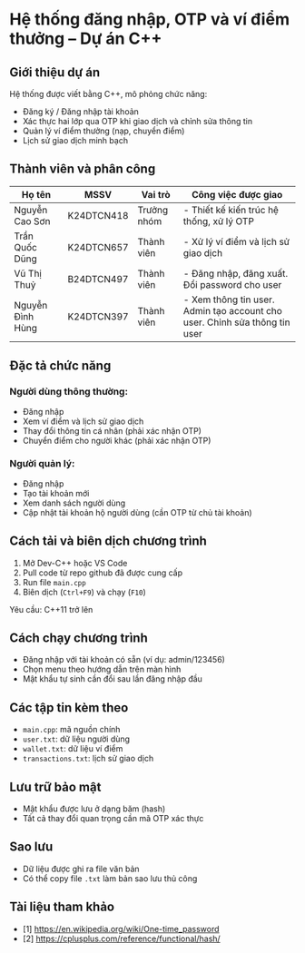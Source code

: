 
#  Hệ thống đăng nhập, OTP và ví điểm thưởng – Dự án C++

##  Giới thiệu dự án
Hệ thống được viết bằng C++, mô phỏng chức năng:
- Đăng ký / Đăng nhập tài khoản
- Xác thực hai lớp qua OTP khi giao dịch và chỉnh sửa thông tin
- Quản lý ví điểm thưởng (nạp, chuyển điểm)
- Lịch sử giao dịch minh bạch


##  Thành viên và phân công
| Họ tên           | MSSV       | Vai trò            | Công việc được giao                    |
|----------------  |---------   |------------------- |----------------------------------------|
| Nguyễn Cao Sơn   | K24DTCN418 | Trưởng nhóm        | - Thiết kế kiến trúc hệ thống, xử lý OTP |
| Trần Quốc Dũng   | K24DTCN657 | Thành viên         | - Xử lý ví điểm và lịch sử giao dịch     |
| Vũ Thị Thuỷ      | B24DTCN497 | Thành viên         | - Đăng nhập, đăng xuất. Đổi password cho user   |
| Nguyễn Đình Hùng | K24DTCN397 | Thành viên         | - Xem thông tin user. Admin tạo account cho user. Chỉnh sửa thông tin user  |

##  Đặc tả chức năng
### Người dùng thông thường:
- Đăng nhập
- Xem ví điểm và lịch sử giao dịch
- Thay đổi thông tin cá nhân (phải xác nhận OTP)
- Chuyển điểm cho người khác (phải xác nhận OTP)

### Người quản lý:
- Đăng nhập
- Tạo tài khoản mới
- Xem danh sách người dùng
- Cập nhật tài khoản hộ người dùng (cần OTP từ chủ tài khoản)

##  Cách tải và biên dịch chương trình
1. Mở Dev-C++ hoặc VS Code
2. Pull code từ repo github đã được cung cấp
3. Run file `main.cpp` 
4. Biên dịch (`Ctrl+F9`) và chạy (`F10`)

Yêu cầu: C++11 trở lên

## Cách chạy chương trình
- Đăng nhập với tài khoản có sẵn (ví dụ: admin/123456)
- Chọn menu theo hướng dẫn trên màn hình
- Mật khẩu tự sinh cần đổi sau lần đăng nhập đầu

##  Các tập tin kèm theo
- `main.cpp`: mã nguồn chính
- `user.txt`: dữ liệu người dùng
- `wallet.txt`: dữ liệu ví điểm
- `transactions.txt`: lịch sử giao dịch

##  Lưu trữ bảo mật
- Mật khẩu được lưu ở dạng băm (hash)
- Tất cả thay đổi quan trọng cần mã OTP xác thực

##  Sao lưu
- Dữ liệu được ghi ra file văn bản
- Có thể copy file `.txt` làm bản sao lưu thủ công

##  Tài liệu tham khảo
- [1] https://en.wikipedia.org/wiki/One-time_password
- [2] https://cplusplus.com/reference/functional/hash/
